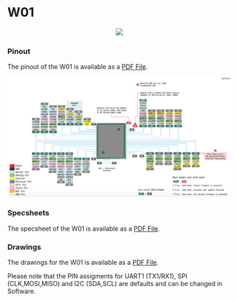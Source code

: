 # W01

<p align="center"><img src ="../../../img/w01.png" width="300"></p>

### Pinout
The pinout of the W01 is available as a <a href="../downloads/w01-pinout.pdf" target="_blank">PDF File</a>.

<a href="../downloads/w01-pinout.pdf" target="_blank" align="center"><img src ="../../../img/w01-pinout.png"></a>

### Specsheets

The specsheet of the W01 is available as a <a href="../downloads/w01-specsheet.pdf" target="_blank">PDF File</a>.

### Drawings

The drawings for the W01 is available as a <a href="../downloads/w01-drawing.pdf" target="_blank">PDF File</a>.

Please note that the PIN assigments for UART1 (TX1/RX1), SPI (CLK,MOSI,MISO) and I2C (SDA,SCL) are defaults and can be changed in Software.
